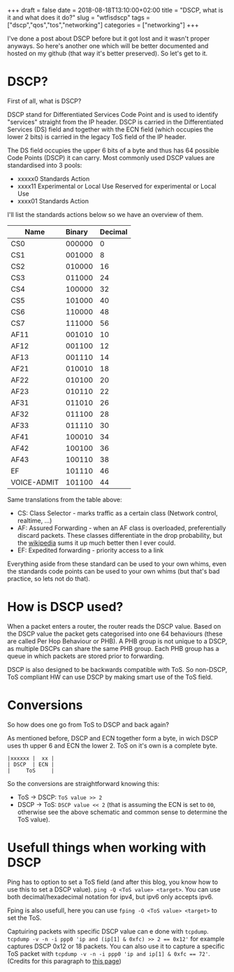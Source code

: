 +++
draft = false
date = 2018-08-18T13:10:00+02:00
title = "DSCP, what is it and what does it do?"
slug = "wtfisdscp"
tags = ["dscp","qos","tos","networking"]
categories = ["networking"]
+++

I've done a post about DSCP before but it got lost and it wasn't proper anyways. So here's another one which will be better documented and hosted on my github (that way it's better preserved). So let's get to it.

# DSCP?

First of all, what is DSCP?

DSCP stand for Differentiated Services Code Point and  is used to identify "services" straight from the IP header. DSCP is carried in the Differentiated Services (DS) field and together with the ECN field (which occupies the lower 2 bits) is carried in the legacy ToS field of the IP header.

The DS field occupies the upper 6 bits of a byte and thus has 64 possible Code Points (DSCP) it can carry. Most commonly used DSCP values are standardised into 3 pools:

* xxxxx0  Standards Action
* xxxx11  Experimental or Local Use	Reserved for experimental or Local Use
* xxxx01  Standards Action

I'll list the standards actions below so we have an overview of them.

|Name       |Binary  |Decimal |
|-----------|:-------|:-------|
|CS0        |000000  |0       |
|CS1        |001000  |8       |
|CS2        |010000  |16      |
|CS3        |011000  |24      |
|CS4        |100000  |32      |
|CS5        |101000  |40      |
|CS6        |110000  |48      |
|CS7        |111000  |56      |
|AF11       |001010  |10      |
|AF12       |001100  |12      |
|AF13       |001110  |14      |
|AF21       |010010  |18      |
|AF22       |010100  |20      |
|AF23       |010110  |22      |
|AF31       |011010  |26      |
|AF32       |011100  |28      |
|AF33       |011110  |30      |
|AF41       |100010  |34      |
|AF42       |100100  |36      |
|AF43       |100110  |38      |
|EF         |101110  |46      |
|VOICE-ADMIT|101100  |44      |

Same translations from the table above:

* CS: Class Selector - marks traffic as a certain class (Network control, realtime, ...)
* AF: Assured Forwarding - when an AF class is overloaded, preferentially discard packets. These classes differentiate in the drop probability, but the [wikipedia](https://en.wikipedia.org/wiki/Differentiated_services#Assured_Forwarding) sums it up much better then I ever could.
* EF: Expedited forwarding - priority access to a link

Everything aside from these standard can be used to your own whims, even the standards code points can be used to your own whims (but that's bad practice, so lets not do that).

# How is DSCP used?

When a packet enters a router, the router reads the DSCP value. Based on the DSCP value the packet gets categorised into one 64 behaviours (these are called Per Hop Behaviour or PHB). A PHB group is not unique to a DSCP, as multiple DSCPs can share the same PHB group. Each PHB group has a queue in which packets are stored prior to forwarding.

DSCP is also designed to be backwards compatible with ToS. So non-DSCP, ToS compliant HW can use DSCP by making smart use of the ToS field.

# Conversions

So how does one go from ToS to DSCP and back again?

As mentioned before, DSCP and ECN together form a byte, in wich DSCP uses th upper 6 and ECN the lower 2. ToS on it's own is a complete byte.
```
|xxxxxx |  xx |
| DSCP  | ECN |
|     ToS     |
```

So the conversions are straightforward knowing this:

* ToS -> DSCP: `ToS value >> 2`
* DSCP -> ToS: `DSCP value << 2` (that is assuming the ECN is set to `00`, otherwise see the above schematic and common sense to determine the ToS value).

# Usefull things when working with DSCP

Ping has to option to set a ToS field (and after this blog, you know how to use this to set a DSCP value). `ping -Q <ToS value> <target>`. You can use both decimal/hexadecimal notation for ipv4, but ipv6 only accepts ipv6.

Fping is also usefull, here you can use `fping -O <ToS value> <target>` to set the ToS.

Captuiring packets with specific DSCP value can e done with `tcpdump`. `tcpdump -v -n -i ppp0 'ip and (ip[1] & 0xfc) >> 2 == 0x12'` for example captures DSCP 0x12 or 18 packets. You can also use it to capture a specific ToS packet with `tcpdump -v -n -i ppp0 'ip and ip[1] & 0xfc == 72'`. (Credits for this paragraph to [this page](https://www.tucny.com/home/dscp-tos))
